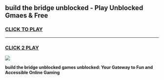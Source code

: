 
## build the bridge unblocked - Play Unblocked Gmaes & Free
<h3>
<a href="https://news.freeplayer.one?title=build_the_bridge_unblocked&ref=23F">CLICK TO PLAY</a></h3>
<hr>

<h3>
<a href="https://news.freeplayer.one?title=build_the_bridge_unblocked&ref=23F">CLICK 2 PLAY</a>
  
</h3>

<a href="https://news.freeplayer.one?title=build_the_bridge_unblocked&ref=23F/"><img src="https://clearcache.store/games.png"></a>


**build the bridge unblocked games unblocked: Your Gateway to Fun and Accessible Online Gaming**
